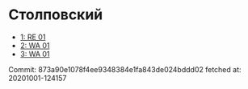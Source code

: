 # Столповский
- [1: RE 01](1.md)
- [2: WA 01](2.md)
- [3: WA 01](3.md)

Commit: 873a90e1078f4ee9348384e1fa843de024bddd02
 fetched at: 20201001-124157
